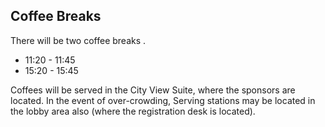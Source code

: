## Coffee Breaks

There will be two coffee breaks .

* 11:20 - 11:45
* 15:20 - 15:45

Coffees will be served in the City View Suite, where the sponsors are located.
In the event of over-crowding, Serving stations may be located in the lobby area also (where the registration desk is located).
